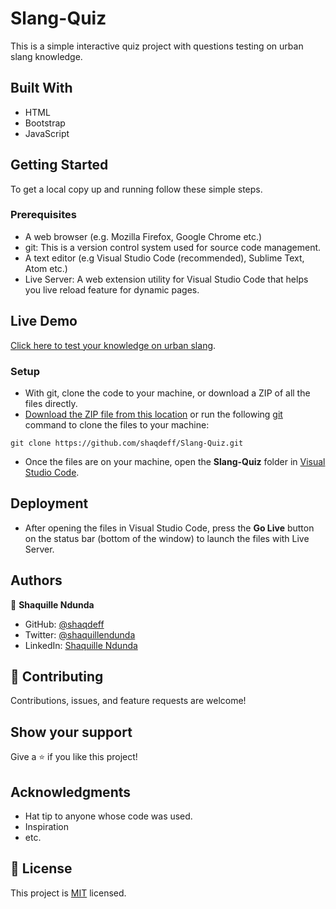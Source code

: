 # Slang-Quiz

This is a simple interactive quiz project with questions testing on urban slang knowledge.

## Built With

- HTML
- Bootstrap
- JavaScript

## Getting Started

To get a local copy up and running follow these simple steps.

### Prerequisites

- A web browser (e.g. Mozilla Firefox, Google Chrome etc.)
- git: This is a version control system used for source code management.
- A text editor (e.g Visual Studio Code (recommended), Sublime Text, Atom etc.)
- Live Server: A web extension utility for Visual Studio Code that helps you live reload feature for dynamic pages.

## Live Demo

[Click here to test your knowledge on urban slang](https://shaqdeff.github.io/Slang-Quiz/).

### Setup

- With git, clone the code to your machine, or download a ZIP of all the files directly.
- [Download the ZIP file from this location](https://github.com/shaqdeff/Slang-Quiz/archive/refs/heads/main.zip) or run the following [git](https://git-scm.com/) command to clone the files to your machine:

```
git clone https://github.com/shaqdeff/Slang-Quiz.git
```

- Once the files are on your machine, open the **Slang-Quiz** folder in [Visual Studio Code](https://code.visualstudio.com/download).

## Deployment

- After opening the files in Visual Studio Code, press the **Go Live** button on the status bar (bottom of the window) to launch the files with Live Server.

## Authors

👤 **Shaquille Ndunda**

- GitHub: [@shaqdeff](https://github.com/shaqdeff)
- Twitter: [@shaquillendunda](https://twitter.com/shaquillendunda)
- LinkedIn: [Shaquille Ndunda](https://www.linkedin.com/in/shaquille-ndunda-b13a95107/)

## 🤝 Contributing

Contributions, issues, and feature requests are welcome!

## Show your support

Give a ⭐️ if you like this project!

## Acknowledgments

- Hat tip to anyone whose code was used.
- Inspiration
- etc.

## 📝 License

This project is [MIT](./MIT.md) licensed.
